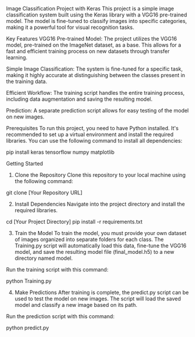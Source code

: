 Image Classification Project with Keras
This project is a simple image classification system built using the Keras library with a VGG16 pre-trained model. The model is fine-tuned to classify images into specific categories, making it a powerful tool for visual recognition tasks.

Key Features
VGG16 Pre-trained Model: The project utilizes the VGG16 model, pre-trained on the ImageNet dataset, as a base. This allows for a fast and efficient training process on new datasets through transfer learning.

Simple Image Classification: The system is fine-tuned for a specific task, making it highly accurate at distinguishing between the classes present in the training data.

Efficient Workflow: The training script handles the entire training process, including data augmentation and saving the resulting model.

Prediction: A separate prediction script allows for easy testing of the model on new images.

Prerequisites
To run this project, you need to have Python installed. It's recommended to set up a virtual environment and install the required libraries. You can use the following command to install all dependencies:

pip install keras tensorflow numpy matplotlib

Getting Started
1. Clone the Repository
Clone this repository to your local machine using the following command:

git clone [Your Repository URL]

2. Install Dependencies
Navigate into the project directory and install the required libraries.

cd [Your Project Directory]
pip install -r requirements.txt

3. Train the Model
To train the model, you must provide your own dataset of images organized into separate folders for each class. The Training.py script will automatically load this data, fine-tune the VGG16 model, and save the resulting model file (final_model.h5) to a new directory named model.

Run the training script with this command:

python Training.py

4. Make Predictions
After training is complete, the predict.py script can be used to test the model on new images. The script will load the saved model and classify a new image based on its path.

Run the prediction script with this command:

python predict.py
